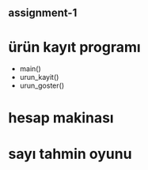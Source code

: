 ## assignment-1

# ürün kayıt programı
  - main()
  - urun_kayit()
  - urun_goster()
 
 
# hesap makinası



# sayı tahmin oyunu
